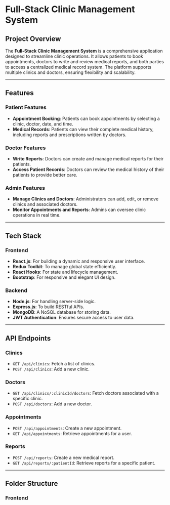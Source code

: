 # Full-Stack Clinic Management System

## Project Overview

The **Full-Stack Clinic Management System** is a comprehensive application designed to streamline clinic operations. It allows patients to book appointments, doctors to write and review medical reports, and both parties to access a centralized medical record system. The platform supports multiple clinics and doctors, ensuring flexibility and scalability.

---

## Features

### Patient Features
- **Appointment Booking**: Patients can book appointments by selecting a clinic, doctor, date, and time.
- **Medical Records**: Patients can view their complete medical history, including reports and prescriptions written by doctors.

### Doctor Features
- **Write Reports**: Doctors can create and manage medical reports for their patients.
- **Access Patient Records**: Doctors can review the medical history of their patients to provide better care.

### Admin Features
- **Manage Clinics and Doctors**: Administrators can add, edit, or remove clinics and associated doctors.
- **Monitor Appointments and Reports**: Admins can oversee clinic operations in real time.

---

## Tech Stack

### Frontend
- **React.js**: For building a dynamic and responsive user interface.
- **Redux Toolkit**: To manage global state efficiently.
- **React Hooks**: For state and lifecycle management.
- **Bootstrap**: For responsive and elegant UI design.

### Backend
- **Node.js**: For handling server-side logic.
- **Express.js**: To build RESTful APIs.
- **MongoDB**: A NoSQL database for storing data.
- **JWT Authentication**: Ensures secure access to user data.

---

## API Endpoints

### Clinics
- `GET /api/clinics`: Fetch a list of clinics.
- `POST /api/clinics`: Add a new clinic.

### Doctors
- `GET /api/clinics/:clinicId/doctors`: Fetch doctors associated with a specific clinic.
- `POST /api/doctors`: Add a new doctor.

### Appointments
- `POST /api/appointments`: Create a new appointment.
- `GET /api/appointments`: Retrieve appointments for a user.

### Reports
- `POST /api/reports`: Create a new medical report.
- `GET /api/reports/:patientId`: Retrieve reports for a specific patient.

---

## Folder Structure

### Frontend
